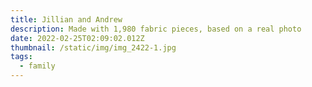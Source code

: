 ```yaml
---
title: Jillian and Andrew
description: Made with 1,980 fabric pieces, based on a real photo
date: 2022-02-25T02:09:02.012Z
thumbnail: /static/img/img_2422-1.jpg
tags:
  - family
---
```

